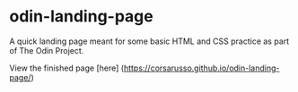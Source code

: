 # odin-landing-page
A quick landing page meant for some basic HTML and CSS practice as part of The Odin Project.

View the finished page [here] (https://corsarusso.github.io/odin-landing-page/)